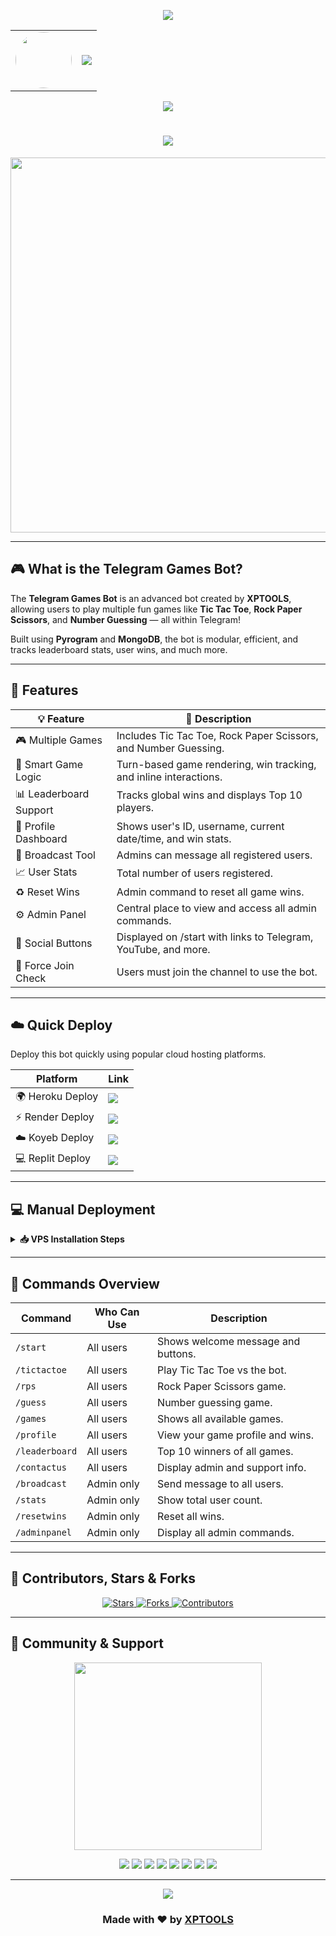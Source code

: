 <!-- ✨ Animated Header (Top) -->
<p align="center">
  <img src="https://user-images.githubusercontent.com/73097560/115834477-dbab4500-a447-11eb-908a-139a6edaec5c.gif" />
</p>

<!-- 👤 Avatar + Typing Banner -->
<div align="center">
  <table>
    <tr>
      <td align="center">
        <img src="https://envs.sh/PVm.jpg" width="90px" style="border-radius: 50%;" />
      </td>
      <td>
        <img src="https://readme-typing-svg.herokuapp.com?color=00BFFF&width=600&lines=Hey+There,+Welcome+to+XPTOOLS+Games+Bot+%F0%9F%8E%AE" />
      </td>
    </tr>
  </table>
</div>

<!-- 👁 Visitor Counter -->
<p align="center">
  <img src="https://komarev.com/ghpvc/?username=XPTOOLS&style=flat-square" />
</p>

<h1 align="center">
  <img src="https://readme-typing-svg.herokuapp.com?color=FF69B4&width=500&lines=Telegram+Games+Bot;XPTOOLS+Project+by+FreenetHubz" />
</h1>

<p align="center">
  <a href="https://t.me/Freenethubz">
    <img src="https://envs.sh/PVm.jpg" width="600">
  </a>
</p>

---

## 🎮 What is the Telegram Games Bot?

The **Telegram Games Bot** is an advanced bot created by **XPTOOLS**, allowing users to play multiple fun games like **Tic Tac Toe**, **Rock Paper Scissors**, and **Number Guessing** — all within Telegram!

Built using **Pyrogram** and **MongoDB**, the bot is modular, efficient, and tracks leaderboard stats, user wins, and much more.

---

## 🚀 Features

| 💡 Feature                | 🔎 Description |
|--------------------------|----------------|
| 🎮 Multiple Games         | Includes Tic Tac Toe, Rock Paper Scissors, and Number Guessing. |
| 🧠 Smart Game Logic       | Turn-based game rendering, win tracking, and inline interactions. |
| 📊 Leaderboard Support    | Tracks global wins and displays Top 10 players. |
| 👤 Profile Dashboard      | Shows user's ID, username, current date/time, and win stats. |
| 📢 Broadcast Tool         | Admins can message all registered users. |
| 📈 User Stats             | Total number of users registered. |
| ♻️ Reset Wins             | Admin command to reset all game wins. |
| ⚙️ Admin Panel            | Central place to view and access all admin commands. |
| 🔗 Social Buttons         | Displayed on /start with links to Telegram, YouTube, and more. |
| 🔐 Force Join Check       | Users must join the channel to use the bot. |

---

## ☁️ Quick Deploy

Deploy this bot quickly using popular cloud hosting platforms.

| Platform            | Link                                                                 |
|---------------------|----------------------------------------------------------------------|
| 🌍 Heroku Deploy     | <a href="http://dashboard.heroku.com/new?template=https://github.com/XPTOOLS/GameHub"><img src="https://img.shields.io/badge/Deploy%20to-Heroku-purple?style=for-the-badge&logo=heroku" /></a> |
| ⚡ Render Deploy     | <a href="https://render.com/deploy?repo=https://github.com/XPTOOLS/GameHub"><img src="https://img.shields.io/badge/Deploy%20to-Render-blue?style=for-the-badge&logo=render" /></a> |
| ☁️ Koyeb Deploy      | <a href="https://app.koyeb.com/deploy?type=git&repository=github.com/XPTOOLS/GameHub"><img src="https://img.shields.io/badge/Deploy%20to-Koyeb-green?style=for-the-badge&logo=koyeb" /></a> |
| 💻 Replit Deploy     | <a href="https://replit.com/github/XPTOOLS/GameHub"><img src="https://img.shields.io/badge/Run%20on-Replit-black?style=for-the-badge&logo=replit" /></a> |


---

## 💻 Manual Deployment

<details>
<summary><b>📥 VPS Installation Steps</b></summary>

```bash
# Step 1 - Install dependencies
sudo apt update && sudo apt install git python3-pip -y

# Step 2 - Clone the repo
git clone https://github.com/XPTOOLS/GameHub
cd GameHub

# Step 3 - Install Python requirements
pip3 install -r requirements.txt

# Step 4 - Configure your info.py or .env with:
# BOT_TOKEN, DATABASE_URI, DATABASE_NAME, ADMINS, etc.

# Step 5 - Run the bot
python3 main.py
```

</details>

---

## 🔐 Commands Overview

| Command         | Who Can Use   | Description                         |
|----------------|---------------|-------------------------------------|
| `/start`        | All users     | Shows welcome message and buttons.  |
| `/tictactoe`    | All users     | Play Tic Tac Toe vs the bot.        |
| `/rps`          | All users     | Rock Paper Scissors game.           |
| `/guess`        | All users     | Number guessing game.               |
| `/games`        | All users     | Shows all available games.          |
| `/profile`      | All users     | View your game profile and wins.    |
| `/leaderboard`  | All users     | Top 10 winners of all games.        |
| `/contactus`    | All users     | Display admin and support info.     |
| `/broadcast`    | Admin only    | Send message to all users.          |
| `/stats`        | Admin only    | Show total user count.              |
| `/resetwins`    | Admin only    | Reset all wins.                     |
| `/adminpanel`   | Admin only    | Display all admin commands.         |

---

## 👥 Contributors, Stars & Forks

<p align="center">
  <a href="https://github.com/XPTOOLS/Telegram-Games-Bot/stargazers">
    <img src="https://img.shields.io/github/stars/XPTOOLS/Telegram-Games-Bot?style=social" alt="Stars" />
  </a>
  <a href="https://github.com/XPTOOLS/Telegram-Games-Bot/network/members">
    <img src="https://img.shields.io/github/forks/XPTOOLS/Telegram-Games-Bot?style=social" alt="Forks" />
  </a>
  <a href="https://github.com/XPTOOLS/Telegram-Games-Bot/graphs/contributors">
    <img src="https://img.shields.io/github/contributors/XPTOOLS/Telegram-Games-Bot?style=social" alt="Contributors" />
  </a>
</p>

---

## 💬 Community & Support

<p align="center">
  <a href="https://t.me/Freenethubz">
    <img src="https://envs.sh/PxD.jpg" width="300">
  </a>
</p>

<p align="center">
  <a href="https://t.me/Freenethubz"><img src="https://img.shields.io/badge/Telegram-Channel-blue?style=for-the-badge&logo=telegram" /></a>
  <a href="https://youtube.com/@Freenethubtech"><img src="https://img.shields.io/badge/YouTube-Subscribe-red?style=for-the-badge&logo=youtube" /></a>
  <a href="https://chat.whatsapp.com/Iwau9IDlCn4CR6fsmI3mc7"><img src="https://img.shields.io/badge/WhatsApp-Group-green?style=for-the-badge&logo=whatsapp" /></a>
  <a href="https://whatsapp.com/channel/0029VbB3G3BH5JM0s7gtKA2d"><img src="https://img.shields.io/badge/WhatsApp-Channel-green?style=for-the-badge&logo=whatsapp" /></a>
  <a href="https://t.me/Silando"><img src="https://img.shields.io/badge/Admin-Contact-red?style=for-the-badge&logo=telegram" /></a>
  <a href="https://github.com/XPTOOLS"><img src="https://img.shields.io/badge/GitHub-XPTOOLS-black?style=for-the-badge&logo=github" /></a>
  <a href="https://www.instagram.com/silandodev?igsh=MWtlaTB6d251bDN2eQ=="><img src="https://img.shields.io/badge/Instagram-Follow-pink?style=for-the-badge&logo=instagram" /></a>
  <a href="mailto:freenethubbusiness@gmail.com"><img src="https://img.shields.io/badge/Email-Contact-grey?style=for-the-badge&logo=gmail" /></a>
</p>

---

<p align="center">
  <img src="https://user-images.githubusercontent.com/73097560/115834477-dbab4500-a447-11eb-908a-139a6edaec5c.gif" />
</p>

<h3 align="center">Made with ❤️ by <a href="https://github.com/XPTOOLS">XPTOOLS</a></h3>
